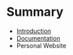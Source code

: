# Summary

* [Introduction](README.md)
* [Documentation](guides/DOCUMENTATION.md)
* Personal Website


